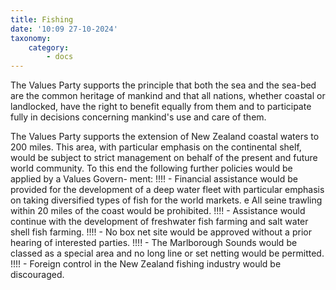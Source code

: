 ```yaml
---
title: Fishing
date: '10:09 27-10-2024'
taxonomy:
    category:
        - docs
---
```


The Values Party supports the principle that both the sea and the sea-bed are the common heritage of mankind and that all nations, whether coastal or landlocked, have the right to benefit equally from them and to participate fully in decisions concerning mankind's use and care of them.

The Values Party supports the extension of New Zealand coastal waters to 200 miles. This area, with particular emphasis on the continental shelf, would be subject to strict management on behalf of the present and future world community. To this end the following further policies would be applied by a Values Govern- ment:
!!!! - Financial assistance would be provided for the development of a deep water fleet with particular emphasis on taking diversified types of fish for the world markets. e All seine trawling within 20 miles of the coast would be prohibited.
!!!! - Assistance would continue with the development of freshwater fish farming and salt water shell fish farming.
!!!! - No box net site would be approved without a prior hearing of interested parties.
!!!! - The Marlborough Sounds would be classed as a special area and no long line or set netting would be permitted. 
!!!! - Foreign control in the New Zealand fishing industry would be discouraged.